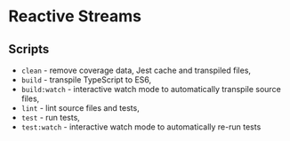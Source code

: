 # Reactive Streams

## Scripts

-   `clean` - remove coverage data, Jest cache and transpiled files,
-   `build` - transpile TypeScript to ES6,
-   `build:watch` - interactive watch mode to automatically transpile source files,
-   `lint` - lint source files and tests,
-   `test` - run tests,
-   `test:watch` - interactive watch mode to automatically re-run tests
